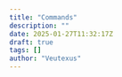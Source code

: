 ```yaml
---
title: "Commands"
description: ""
date: 2025-01-27T11:32:17Z
draft: true
tags: []
author: "Veutexus"
---
```

